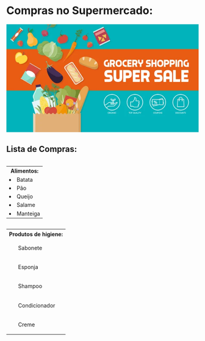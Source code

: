
<h1> Compras no Supermercado: </h1>
<p align="center"> <img src="/assets/banner.jpg" alt="lista_sup" /> </p>

## Lista de Compras:
<p>
<table>

<p>
<table style="width:1000px">
<tr><th> Alimentos:</th><tr>
<tr><td><li> Batata</li></td></tr>
<tr><td><li> Pão</li></td></tr>
<tr><td><li> Queijo</li></td></tr>
<tr><td><li> Salame</li></td></tr>
<tr><td><li> Manteiga</li></td></tr>
</table>
</p>

<p>
<table style="float:left">
<tr><th> Produtos de higiene:</th><tr>
<tr><td><ul> Sabonete</ul></td></tr>
<tr><td><ul> Esponja</ul></td></tr>
<tr><td><ul> Shampoo</ul></td></tr>
<tr><td><ul> Condicionador</ul></td></tr>
<tr><td><ul> Creme</ul></td></tr>
</table>
</p>



